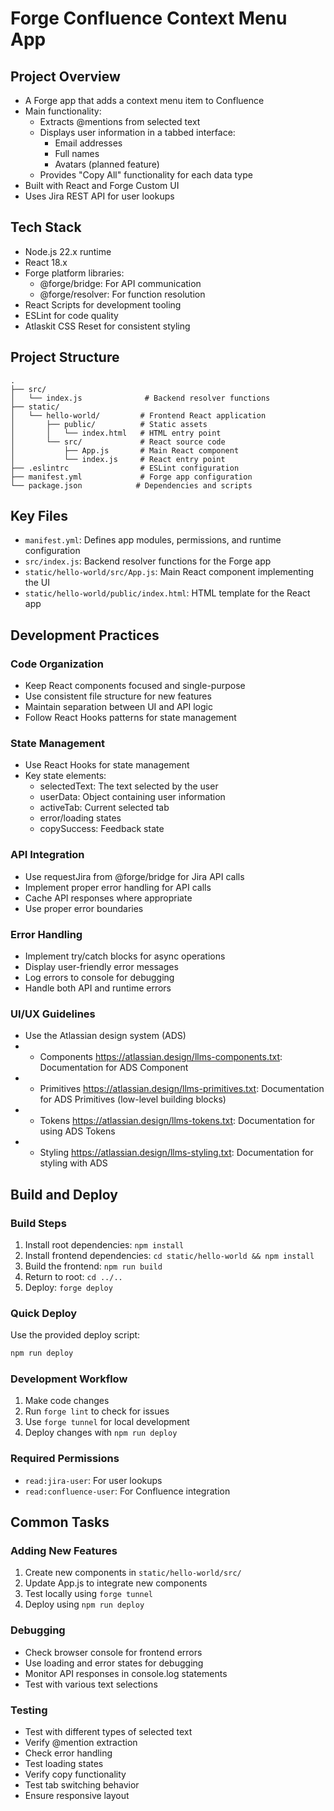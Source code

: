 # Forge Confluence Context Menu App

## Project Overview

- A Forge app that adds a context menu item to Confluence
- Main functionality:
  - Extracts @mentions from selected text
  - Displays user information in a tabbed interface:
    - Email addresses
    - Full names
    - Avatars (planned feature)
  - Provides "Copy All" functionality for each data type
- Built with React and Forge Custom UI
- Uses Jira REST API for user lookups

## Tech Stack

- Node.js 22.x runtime
- React 18.x
- Forge platform libraries:
  - @forge/bridge: For API communication
  - @forge/resolver: For function resolution
- React Scripts for development tooling
- ESLint for code quality
- Atlaskit CSS Reset for consistent styling

## Project Structure

```
.
├── src/
│   └── index.js              # Backend resolver functions
├── static/
│   └── hello-world/         # Frontend React application
│       ├── public/          # Static assets
│       │   └── index.html   # HTML entry point
│       └── src/             # React source code
│           ├── App.js       # Main React component
│           └── index.js     # React entry point
├── .eslintrc                # ESLint configuration
├── manifest.yml             # Forge app configuration
└── package.json            # Dependencies and scripts
```

## Key Files

- `manifest.yml`: Defines app modules, permissions, and runtime configuration
- `src/index.js`: Backend resolver functions for the Forge app
- `static/hello-world/src/App.js`: Main React component implementing the UI
- `static/hello-world/public/index.html`: HTML template for the React app

## Development Practices

### Code Organization

- Keep React components focused and single-purpose
- Use consistent file structure for new features
- Maintain separation between UI and API logic
- Follow React Hooks patterns for state management

### State Management

- Use React Hooks for state management
- Key state elements:
  - selectedText: The text selected by the user
  - userData: Object containing user information
  - activeTab: Current selected tab
  - error/loading states
  - copySuccess: Feedback state

### API Integration

- Use requestJira from @forge/bridge for Jira API calls
- Implement proper error handling for API calls
- Cache API responses where appropriate
- Use proper error boundaries

### Error Handling

- Implement try/catch blocks for async operations
- Display user-friendly error messages
- Log errors to console for debugging
- Handle both API and runtime errors

### UI/UX Guidelines

- Use the Atlassian design system (ADS)
- - Components https://atlassian.design/llms-components.txt: Documentation for ADS Component
- - Primitives https://atlassian.design/llms-primitives.txt: Documentation for ADS Primitives (low-level building blocks)
- - Tokens https://atlassian.design/llms-tokens.txt: Documentation for using ADS Tokens
- - Styling https://atlassian.design/llms-styling.txt: Documentation for styling with ADS

## Build and Deploy

### Build Steps

1. Install root dependencies: `npm install`
2. Install frontend dependencies: `cd static/hello-world && npm install`
3. Build the frontend: `npm run build`
4. Return to root: `cd ../..`
5. Deploy: `forge deploy`

### Quick Deploy

Use the provided deploy script:

```bash
npm run deploy
```

### Development Workflow

1. Make code changes
2. Run `forge lint` to check for issues
3. Use `forge tunnel` for local development
4. Deploy changes with `npm run deploy`

### Required Permissions

- `read:jira-user`: For user lookups
- `read:confluence-user`: For Confluence integration

## Common Tasks

### Adding New Features

1. Create new components in `static/hello-world/src/`
2. Update App.js to integrate new components
3. Test locally using `forge tunnel`
4. Deploy using `npm run deploy`

### Debugging

- Check browser console for frontend errors
- Use loading and error states for debugging
- Monitor API responses in console.log statements
- Test with various text selections

### Testing

- Test with different types of selected text
- Verify @mention extraction
- Check error handling
- Test loading states
- Verify copy functionality
- Test tab switching behavior
- Ensure responsive layout

